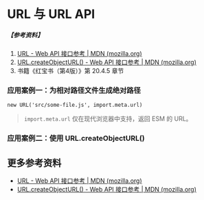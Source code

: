 # URL 与 URL API

##### 【参考资料】

1. [URL - Web API 接口参考 | MDN (mozilla.org)](https://developer.mozilla.org/zh-CN/docs/Web/API/URL)
2. [URL.createObjectURL() - Web API 接口参考 | MDN (mozilla.org)](https://developer.mozilla.org/zh-CN/docs/Web/API/URL/createObjectURL_static)
3. 书籍《红宝书（第4版）》第 20.4.5 章节





### 应用案例一：为相对路径文件生成绝对路径

```
new URL('src/some-file.js', import.meta.url)
```

> `import.meta.url` 仅在现代浏览器中支持，返回 ESM 的 URL。

### 应用案例二：使用 URL.createObjectURL() 

## 更多参考资料

- [URL - Web API 接口参考 | MDN (mozilla.org)](https://developer.mozilla.org/zh-CN/docs/Web/API/URL)
- [URL.createObjectURL() - Web API 接口参考 | MDN (mozilla.org)](https://developer.mozilla.org/zh-CN/docs/Web/API/URL/createObjectURL_static)

